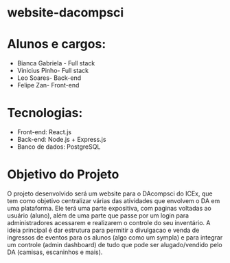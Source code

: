 # website-dacompsci


# Alunos e cargos:
- Bianca Gabriela - Full stack
- Vinicius Pinho- Full stack
- Leo Soares- Back-end
- Felipe Zan- Front-end

# Tecnologias:
- Front-end: React.js
- Back-end: Node.js + Express.js
- Banco de dados: PostgreSQL

# Objetivo do Projeto
O projeto desenvolvido será um website para o DAcompsci do ICEx, que tem como objetivo centralizar várias das atividades que envolvem o DA em uma plataforma. 
Ele terá uma parte expositiva, com paginas voltadas ao usuário (aluno), além de uma parte que passe por um login para administradores acessarem e realizarem o controle do seu inventário.
A ideia principal é dar estrutura para permitir a divulgacao e venda de ingressos de eventos para os alunos (algo como um sympla) e para integrar um controle (admin dashboard) de tudo que pode ser alugado/vendido pelo DA (camisas, escaninhos e mais).

